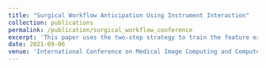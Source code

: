 ```yaml
---
title: "Surgical Workflow Anticipation Using Instrument Interaction"
collection: publications
permalink: /publication/surgical_workflow_conference
excerpt: 'This paper uses the two-step strategy to train the feature extractor and temporal modeling methods for the surgical instrument and phase presence anticipation.'
date: 2021-09-06
venue: 'International Conference on Medical Image Computing and Computer Assisted Intervention (MICCAI)'
---
```

